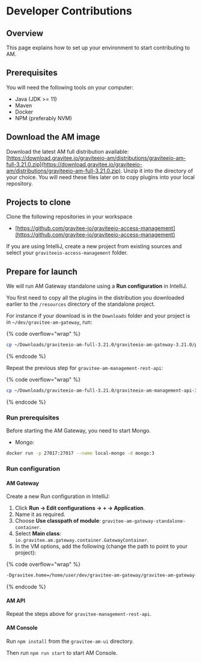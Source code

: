 # Developer Contributions

## Overview

This page explains how to set up your environment to start contributing to AM.

## Prerequisites

You will need the following tools on your computer:

* Java (JDK >= 11)
* Maven
* Docker
* NPM (preferably NVM)

## Download the AM image

Download the latest AM full distribution available: [https://download.gravitee.io/graviteeio-am/distributions/graviteeio-am-full-3.21.0.zip](https://download.gravitee.io/graviteeio-am/distributions/graviteeio-am-full-3.21.0.zip). Unzip it into the directory of your choice. You will need these files later on to copy plugins into your local repository.

## Projects to clone

Clone the following repositories in your workspace

* [https://github.com/gravitee-io/graviteeio-access-management](https://github.com/gravitee-io/graviteeio-access-management)

If you are using IntelliJ, create a new project from existing sources and select your `graviteeio-access-management` folder.

## Prepare for launch

We will run AM Gateway standalone using a **Run configuration** in IntelliJ.

You first need to copy all the plugins in the distribution you downloaded earlier to the `/resources` directory of the standalone project.

For instance if your download is in the `Downloads` folder and your project is in `~/dev/gravitee-am-gateway`, run:

{% code overflow="wrap" %}
```sh
cp ~/Downloads/graviteeio-am-full-3.21.0/graviteeio-am-gateway-3.21.0/plugins/* ~/dev/gravitee-am-gateway/gravitee-am-gateway-standalone/gravitee-am-gateway-standalone-distribution/src/main/resources/plugins
```
{% endcode %}

Repeat the previous step for `gravitee-am-management-rest-api`:

{% code overflow="wrap" %}
```sh
cp ~/Downloads/graviteeio-am-full-3.21.0/graviteeio-am-management-api-3.21.0/plugins/* ~/dev/gravitee-am-management-api/gravitee-am-management-api-standalone/gravitee-am-management-api-standalone-distribution/src/main/resources/plugins
```
{% endcode %}

### Run prerequisites

Before starting the AM Gateway, you need to start Mongo.

* Mongo:

```sh
docker run -p 27017:27017 --name local-mongo -d mongo:3
```

### Run configuration

#### **AM Gateway**

Create a new Run configuration in IntelliJ:

1. Click **Run → Edit configurations → + → Application**.
2. Name it as required.
3. Choose **Use classpath of module**: `gravitee-am-gateway-standalone-container`.
4. Select **Main class**: `io.gravitee.am.gateway.container.GatewayContainer`.
5. In the VM options, add the following (change the path to point to your project):

{% code overflow="wrap" %}
```sh
-Dgravitee.home=/home/user/dev/gravitee-am-gateway/gravitee-am-gateway-standalone/gravitee-am-gateway-standalone-distribution/src/main/resources
```
{% endcode %}

#### **AM API**

Repeat the steps above for `gravitee-management-rest-api`.

#### **AM Console**

Run `npm install` from the `gravitee-am-ui` directory.

Then run `npm run start` to start AM Console.
